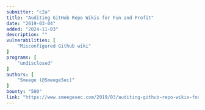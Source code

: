 ```yaml
---
submitter: "c2a"
title: "Auditing GitHub Repo Wikis for Fun and Profit"
date: "2019-03-04"
added: "2024-11-03"
description: ""
vulnerabilities: [
    "Misconfigured Github wiki"
]
programs: [
    "undisclosed"
]
authors: [
    "Smeege (@SmeegeSec)"
]
bounty: "500"
link: "https://www.smeegesec.com/2019/03/auditing-github-repo-wikis-for-fun-and.html"
---
```




